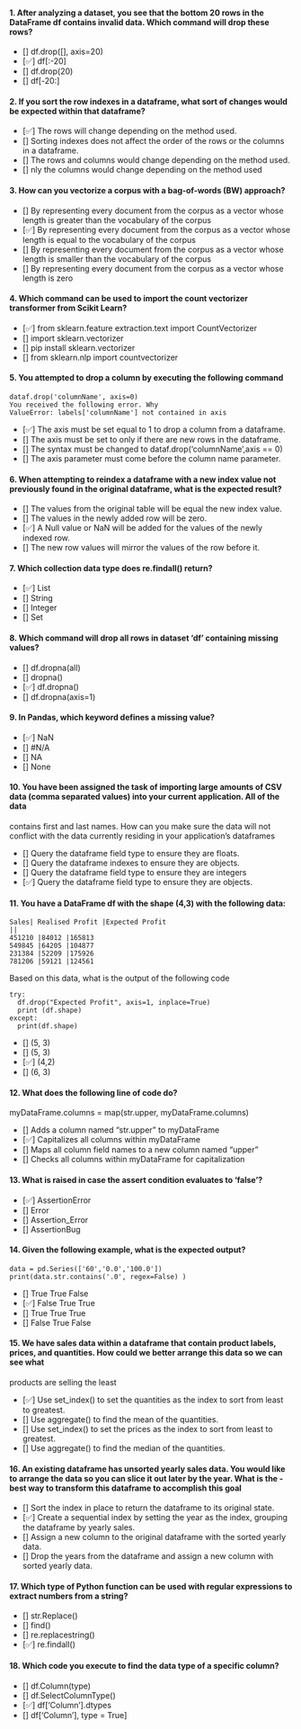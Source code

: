 #### 1. After analyzing a dataset, you see that the bottom 20 rows in the DataFrame df contains invalid data. Which command will drop these rows?

-   \[\] df.drop(\[\], axis=20)
-   \[✅\] df\[:-20\]
-   \[\] df.drop(20)
-   \[\] df\[-20:\]

#### 2. If you sort the row indexes in a dataframe, what sort of changes would be expected within that dataframe?

-   \[✅\] The rows will change depending on the method used.
-   \[\] Sorting indexes does not affect the order of the rows or the columns in a dataframe.
-   \[\] The rows and columns would change depending on the method used.
-   \[\] nly the columns would change depending on the method used

#### 3. How can you vectorize a corpus with a bag-of-words (BW) approach?

-   \[\] By representing every document from the corpus as a vector whose length is greater than the vocabulary of the corpus
-   \[✅\] By representing every document from the corpus as a vector whose length is equal to the vocabulary of the corpus
-   \[\] By representing every document from the corpus as a vector whose length is smaller than the vocabulary of the corpus
-   \[\] By representing every document from the corpus as a vector whose length is zero

#### 4. Which command can be used to import the count vectorizer transformer from Scikit Learn?

-   \[✅\] from sklearn.feature extraction.text import CountVectorizer
-   \[\] import sklearn.vectorizer
-   \[\] pip install sklearn.vectorizer
-   \[\] from sklearn.nlp import countvectorizer

#### 5. You attempted to drop a column by executing the following command

    dataf.drop('columnName', axis=0)
    You received the following error. Why
    ValueError: labels['columnName'] not contained in axis

-   \[✅\] The axis must be set equal to 1 to drop a column from a dataframe.
-   \[\] The axis must be set to only if there are new rows in the dataframe.
-   \[\] The syntax must be changed to dataf.drop(‘columnName’,axis == 0)
-   \[\] The axis parameter must come before the column name parameter.

#### 6. When attempting to reindex a dataframe with a new index value not previously found in the original dataframe, what is the expected result?

-   \[\] The values from the original table will be equal the new index value.
-   \[\] The values in the newly added row will be zero.
-   \[✅\] A Null value or NaN will be added for the values of the newly indexed row.
-   \[\] The new row values will mirror the values of the row before it.

#### 7. Which collection data type does re.findall() return?

-   \[✅\] List
-   \[\] String
-   \[\] Integer
-   \[\] Set

#### 8. Which command will drop all rows in dataset ‘df’ containing missing values?

-   \[\] df.dropna(all)
-   \[\] dropna()
-   \[✅\] df.dropna()
-   \[\] df.dropna(axis=1)

#### 9. In Pandas, which keyword defines a missing value?

-   \[✅\] NaN
-   \[\] \#N/A
-   \[\] NA
-   \[\] None

#### 10. You have been assigned the task of importing large amounts of CSV data (comma separated values) into your current application. All of the data

contains first and last names. How can you make sure the data will not conflict with the data currently residing in your application’s dataframes

-   \[\] Query the dataframe field type to ensure they are floats.
-   \[\] Query the dataframe indexes to ensure they are objects.
-   \[\] Query the dataframe field type to ensure they are integers
-   \[✅\] Query the dataframe field type to ensure they are objects.

#### 11. You have a DataFrame df with the shape (4,3) with the following data:

    Sales| Realised Profit |Expected Profit
    ||
    451210 |84012 |165813
    549845 |64205 |104877
    231384 |52209 |175926
    781206 |59121 |124561

Based on this data, what is the output of the following code

    try:
      df.drop("Expected Profit", axis=1, inplace=True)
      print (df.shape)
    except:
      print(df.shape)

-   \[\] (5, 3)
-   \[\] (5, 3)
-   \[✅\] (4,2)
-   \[\] (6, 3)

#### 12. What does the following line of code do?

myDataFrame.columns = map(str.upper, myDataFrame.columns)

-   \[\] Adds a column named “str.upper” to myDataFrame
-   \[✅\] Capitalizes all columns within myDataFrame
-   \[\] Maps all column field names to a new column named “upper”
-   \[\] Checks all columns within myDataFrame for capitalization

#### 13. What is raised in case the assert condition evaluates to ‘false’?

-   \[✅\] AssertionError
-   \[\] Error
-   \[\] Assertion\_Error
-   \[\] AssertionBug

#### 14. Given the following example, what is the expected output?

    data = pd.Series(['60','0.0','100.0'])
    print(data.str.contains('.0', regex=False) )

-   \[\] True True False
-   \[✅\] False True True
-   \[\] True True True
-   \[\] False True False

#### 15. We have sales data within a dataframe that contain product labels, prices, and quantities. How could we better arrange this data so we can see what

products are selling the least

-   \[✅\] Use set\_index() to set the quantities as the index to sort from least to greatest.
-   \[\] Use aggregate() to find the mean of the quantities.
-   \[\] Use set\_index() to set the prices as the index to sort from least to greatest.
-   \[\] Use aggregate() to find the median of the quantities.

#### 16. An existing dataframe has unsorted yearly sales data. You would like to arrange the data so you can slice it out later by the year. What is the -best way to transform this dataframe to accomplish this goal

-   \[\] Sort the index in place to return the dataframe to its original state.
-   \[✅\] Create a sequential index by setting the year as the index, grouping the dataframe by yearly sales.
-   \[\] Assign a new column to the original dataframe with the sorted yearly data.
-   \[\] Drop the years from the dataframe and assign a new column with sorted yearly data.

#### 17. Which type of Python function can be used with regular expressions to extract numbers from a string?

-   \[\] str.Replace()
-   \[\] find()
-   \[\] re.replacestring()
-   \[✅\] re.findall()

#### 18. Which code you execute to find the data type of a specific column?

-   \[\] df.Column(type)
-   \[\] df.SelectColumnType()
-   \[✅\] df\[‘Column’\].dtypes
-   \[\] df\[‘Column’\], type = True\]
